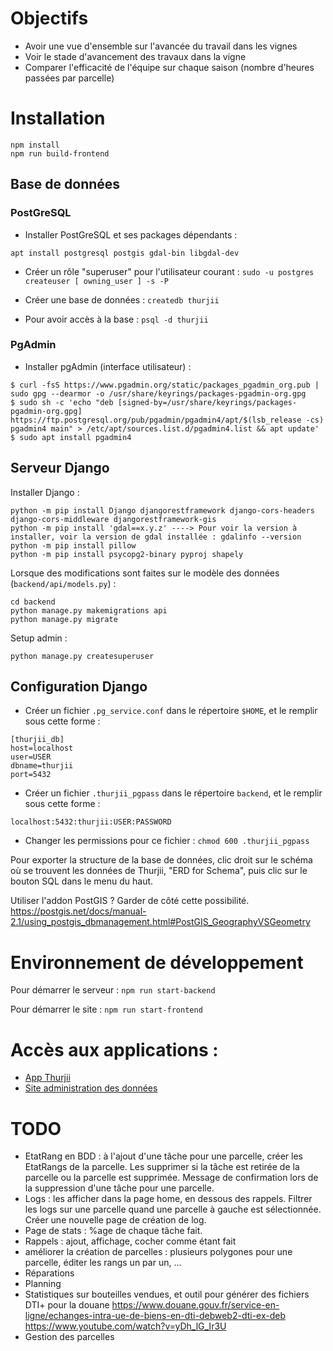 # Objectifs

- Avoir une vue d'ensemble sur l'avancée du travail dans les vignes
- Voir le stade d'avancement des travaux dans la vigne
- Comparer l'efficacité de l'équipe sur chaque saison (nombre d'heures passées par parcelle)


# Installation

```
npm install
npm run build-frontend
```

## Base de données

### PostGreSQL

- Installer PostGreSQL et ses packages dépendants :
```
apt install postgresql postgis gdal-bin libgdal-dev
```

- Créer un rôle "superuser" pour l'utilisateur courant : `sudo -u postgres createuser [ owning_user ] -s -P`

- Créer une base de données : `createdb thurjii`

- Pour avoir accès à la base : `psql -d thurjii`

### PgAdmin

- Installer pgAdmin (interface utilisateur) :
```
$ curl -fsS https://www.pgadmin.org/static/packages_pgadmin_org.pub | sudo gpg --dearmor -o /usr/share/keyrings/packages-pgadmin-org.gpg
$ sudo sh -c 'echo "deb [signed-by=/usr/share/keyrings/packages-pgadmin-org.gpg] https://ftp.postgresql.org/pub/pgadmin/pgadmin4/apt/$(lsb_release -cs) pgadmin4 main" > /etc/apt/sources.list.d/pgadmin4.list && apt update'
$ sudo apt install pgadmin4
```

## Serveur Django

Installer Django :
```
python -m pip install Django djangorestframework django-cors-headers django-cors-middleware djangorestframework-gis
python -m pip install 'gdal==x.y.z' ----> Pour voir la version à installer, voir la version de gdal installée : gdalinfo --version
python -m pip install pillow
python -m pip install psycopg2-binary pyproj shapely
```

Lorsque des modifications sont faites sur le modèle des données (`backend/api/models.py`) :
```
cd backend
python manage.py makemigrations api
python manage.py migrate
```

Setup admin :
```
python manage.py createsuperuser
```

## Configuration Django

- Créer un fichier `.pg_service.conf` dans le répertoire `$HOME`, et le remplir sous cette forme :
```
[thurjii_db]
host=localhost
user=USER
dbname=thurjii
port=5432
```

- Créer un fichier `.thurjii_pgpass` dans le répertoire `backend`, et le remplir sous cette forme :
```
localhost:5432:thurjii:USER:PASSWORD
```
- Changer les permissions pour ce fichier : `chmod 600 .thurjii_pgpass`

Pour exporter la structure de la base de données, clic droit sur le schéma où se trouvent les données de Thurjii, "ERD for Schema", puis clic sur le bouton SQL dans le menu du haut.

Utiliser l'addon PostGIS ? Garder de côté cette possibilité. https://postgis.net/docs/manual-2.1/using_postgis_dbmanagement.html#PostGIS_GeographyVSGeometry

# Environnement de développement

Pour démarrer le serveur : `npm run start-backend`

Pour démarrer le site : `npm run start-frontend`

# Accès aux applications :
- [App Thurjii](http://localhost:8080)
- [Site administration des données](http://localhost:8081/admin)

# TODO
- EtatRang en BDD : à l'ajout d'une tâche pour une parcelle, créer les EtatRangs de la parcelle. Les supprimer si la tâche est retirée de la parcelle ou la parcelle est supprimée. Message de confirmation lors de la suppression d'une tâche pour une parcelle.
- Logs : les afficher dans la page home, en dessous des rappels. Filtrer les logs sur une parcelle quand une parcelle à gauche est sélectionnée. Créer une nouvelle page de création de log.
- Page de stats : %age de chaque tâche fait.
- Rappels : ajout, affichage, cocher comme étant fait
- améliorer la création de parcelles : plusieurs polygones pour une parcelle, éditer les rangs un par un, ...
- Réparations
- Planning
- Statistiques sur bouteilles vendues, et outil pour générer des fichiers DTI+ pour la douane
https://www.douane.gouv.fr/service-en-ligne/echanges-intra-ue-de-biens-en-dti-debweb2-dti-ex-deb
https://www.youtube.com/watch?v=yDh_lG_Ir3U
- Gestion des parcelles